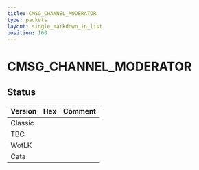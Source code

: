 ```yaml
---
title: CMSG_CHANNEL_MODERATOR
type: packets
layout: single_markdown_in_list
position: 160
---
```


# CMSG_CHANNEL_MODERATOR

## Status

Version | Hex | Comment
---------- | ---------- | ---------- 
Classic |  |  
TBC |  |  
WotLK |  |  
Cata |  |  
